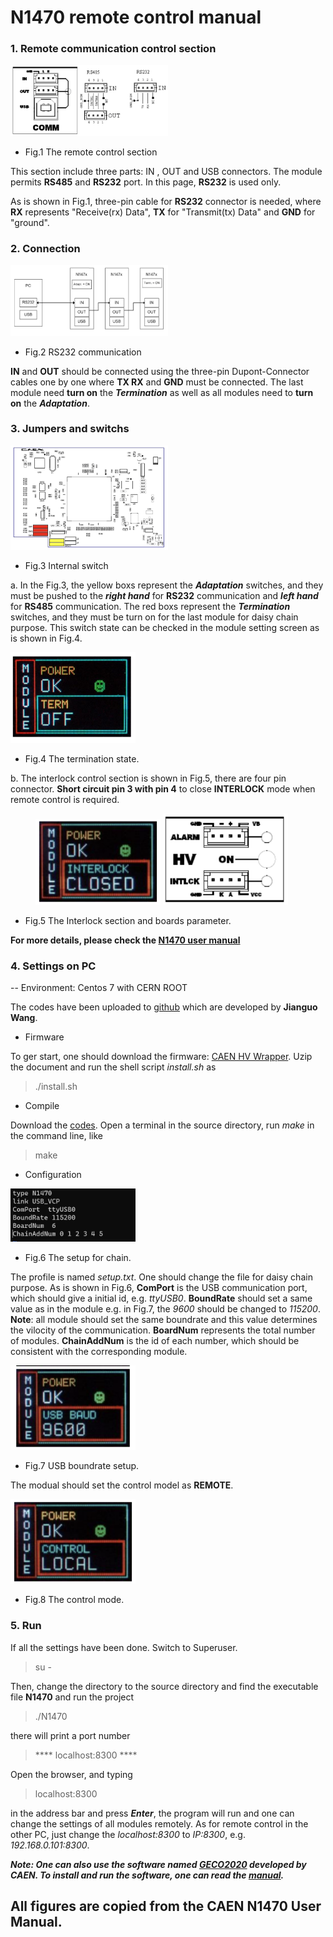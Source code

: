 # N1470 remote control manual

### 1. Remote communication control section

<img src="./FIG/Remote communication control section.jpg" width="50%" height="50%">

- Fig.1 The remote control section

This section include three parts: IN , OUT and USB connectors. The module permits **RS485** and **RS232** port. In this page, **RS232** is used only. 

As is shown in Fig.1, three-pin cable for **RS232** connector is needed, where **RX** represents "Receive(rx) Data", **TX** for "Transmit(tx) Data" and **GND** for "ground". 

### 2. Connection

<img src="./FIG/RS232 communication.png" width="50%" height="50%">

- Fig.2 RS232 communication

**IN** and **OUT** should be connected using the three-pin Dupont-Connector cables one by one where **TX RX** and **GND** must be connected. The last module need **turn on** the ***Termination*** as well as all modules need to **turn on** the ***Adaptation***.
 ### 3. Jumpers and switchs
 
 <img src="./FIG/Internal switch.png" width="50%" height="50%">
 
 - Fig.3 Internal switch
 
a. In the Fig.3, the yellow boxs represent the ***Adaptation*** switches, and they must be pushed to the ***right hand*** for **RS232** communication and ***left hand*** for **RS485** communication. 
The red boxs represent the ***Termination*** switches, and they must be turn on for the last module for daisy chain purpose. This switch state can be checked in the module setting screen as is shown in Fig.4.

 <img src="./FIG/termstate.jpg" width=200/>
 
 - Fig.4 The termination state.
 
 b. The interlock control section is shown in Fig.5, there are four pin connector.
 **Short circuit pin 3 with pin 4** to close **INTERLOCK** mode when remote control is required.
 
 <figure class="half">
    <img src="./FIG/Interlock.png" width=200/">
    <img src="./FIG/Interlockcontrol.png" width=200/>
</figure>
 
 - Fig.5 The Interlock section and boards parameter.
 
 **For more details, please check the [N1470 user manual](./manual/N1470.pdf)**
 ### 4. Settings on PC
 
 -- Environment: Centos 7 with CERN ROOT
 
 The codes have been uploaded to [github](https://github.com/FanFei-Zeng/Data-Acquisition-System/tree/main/HV_N1470/code) which are developed by **Jianguo Wang**.
 
 - Firmware
 
 To ger start, one should download the firmware: [CAEN HV Wrapper](https://www.caen.it/download/?filter=CAEN%20HV%20Wrapper%20Library). Uzip the document and run the shell script *install.sh* as
 
 > ./install.sh
 
 - Compile
 
 Download the [codes](./code). Open a terminal in the source directory, run *make* in the command line, like
 
 > make
 
 - Configuration 
  
  <img src="./FIG/setup.jpg" width=200/>
 
 - Fig.6 The setup for chain.
 
  The profile is named *setup.txt*. One should change the file for daisy chain purpose. As is shown in Fig.6, **ComPort** is the USB communication port, which should give a initial id, e.g. *ttyUSB0*. **BoundRate** should set a same value as in the module e.g. in Fig.7, the *9600* should be changed to *115200*. **Note**: all module should set the same boundrate and this value determines the vilocity of the communication. **BoardNum** represents the total number of modules. **ChainAddNum** is the id of each number, which should be consistent with the corresponding module. 
   
  <img src="./FIG/USBBAUD.png" width=200/>
 
 - Fig.7 USB boundrate setup.
 
 The modual should set the control model as **REMOTE**.
 
 <img src="./FIG/Controlmode.png" width=200/>
 
 - Fig.8 The control mode.
 
 ### 5. Run
 
 If all the settings have been done. Switch to Superuser. 
 
 > su -
 
 Then, change the directory to the source directory and find the executable file **N1470** and run the project
 
 > ./N1470
 
 there will print a port number
 
 > **** localhost:8300 ****

Open the browser, and typing 

>localhost:8300

in the address bar and press ***Enter***, the program will run and one can change the settings of all modules remotely. As for remote control in the other PC, just change the *localhost:8300* to *IP:8300*, e.g. *192.168.0.101:8300*.

***Note: One can also use the software named [GECO2020](https://www.caen.it/download/?filter=GECO2020) developed by CAEN. To install and run the software, one can read the [manual](https://www.caen.it/download/?filter=GECO2020).***

 ## **All figures are copied from the CAEN N1470 User Manual.**
  
